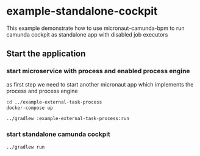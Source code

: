 # example-standalone-cockpit

This example demonstrate how to use micronaut-camunda-bpm to run camunda cockpit as standalone app with disabled job executors

## Start the application

### start microservice with process and enabled process engine

as first step we need to start another micronaut app which implements the process and process engine

```bash
cd ../example-external-task-process
docker-compose up

../gradlew :example-external-task-process:run
```

### start standalone camunda cockpit

```bash
../gradlew run
```